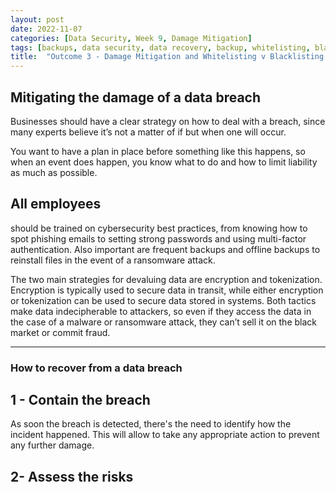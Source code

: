 ```yaml
---
layout: post
date: 2022-11-07
categories: [Data Security, Week 9, Damage Mitigation]
tags: [backups, data security, data recovery, backup, whitelisting, blacklisting]
title:  "Outcome 3 - Damage Mitigation and Whitelisting v Blacklisting - Week 9"
---
```


## Mitigating the damage of a data breach

Businesses should have a clear strategy on how to deal with a breach, since many experts believe it’s not a matter of if but when one will occur.

You want to have a plan in place before something like this happens, so when an event does happen, you know what to do and how to limit liability as much as possible.

<h2>All employees</h2> should be trained on cybersecurity best practices, from knowing how to spot phishing emails to setting strong passwords and using multi-factor authentication. Also important are frequent backups and offline backups to reinstall files in the event of a ransomware attack.

The two main strategies for devaluing data are encryption and tokenization. Encryption is typically used to secure data in transit, while either encryption or tokenization can be used to secure data stored in systems. Both tactics make data indecipherable to attackers, so even if they access the data in the case of a malware or ransomware attack, they can’t sell it on the black market or commit fraud.

---------------------------------------------------------

### How to recover from a data breach

<h2>1 - Contain the breach</h2>

As soon the breach is detected, there's the need to identify how the incident happened. 
This will allow to take any appropriate action to prevent any further damage.


<h2>2- Assess the risks</h2>